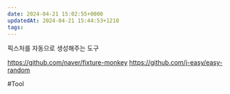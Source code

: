 ```yaml
---
date: 2024-04-21 15:02:55+0000
updatedAt: 2024-04-21 15:44:53+1210
tags: 
---
```

픽스처를 자동으로 생성해주는 도구

https://github.com/naver/fixture-monkey
https://github.com/j-easy/easy-random

#Tool 